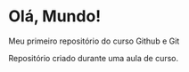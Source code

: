 # Olá, Mundo!
 Meu primeiro repositório do curso Github e Git

 Repositório criado durante uma aula de curso.
